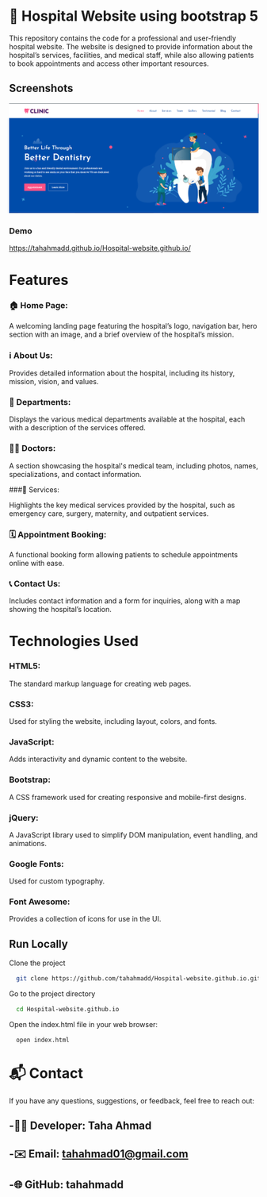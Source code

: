 
# 🏥 Hospital Website using bootstrap 5

This repository contains the code for a professional and user-friendly hospital website. The website is designed to provide information about the hospital’s services, facilities, and medical staff, while also allowing patients to book appointments and access other important resources.


## Screenshots

![App Screenshot](https://github.com/Tahahmadd/Hospital-website.github.io/blob/9fb627d20d3105f3538df0defec2001ded1f5524/Hospital-website%20homepage.png)

### Demo

https://tahahmadd.github.io/Hospital-website.github.io/


# Features

### 🏠 Home Page:

A welcoming landing page featuring the hospital’s logo, navigation bar, hero section with an image, and a brief overview of the hospital’s mission.

### ℹ️ About Us:

Provides detailed information about the hospital, including its history, mission, vision, and values.

### 🏥 Departments:

Displays the various medical departments available at the hospital, each with a description of the services offered.

### 👩‍⚕️ Doctors:

A section showcasing the hospital's medical team, including photos, names, specializations, and contact information.

###💉 Services:

Highlights the key medical services provided by the hospital, such as emergency care, surgery, maternity, and outpatient services.

### 🗓️ Appointment Booking:

 A functional booking form allowing patients to schedule appointments online with ease.

### 📞 Contact Us: 

 Includes contact information and a form for inquiries, along with a map showing the hospital’s location.


# Technologies Used

### HTML5: 
The standard markup language for creating web pages.

### CSS3: 
Used for styling the website, including layout, colors, and fonts.

### JavaScript: 
Adds interactivity and dynamic content to the website.

### Bootstrap: 
A CSS framework used for creating responsive and mobile-first designs.

### jQuery: 
A JavaScript library used to simplify DOM manipulation, event handling, and animations.

### Google Fonts: 
Used for custom typography.

### Font Awesome: 
Provides a collection of icons for use in the UI.

## Run Locally

Clone the project

```bash
  git clone https://github.com/tahahmadd/Hospital-website.github.io.git

```

Go to the project directory

```bash
  cd Hospital-website.github.io

```

Open the index.html file in your web browser:

```bash
  open index.html

```

# 📬 Contact
If you have any questions, suggestions, or feedback, feel free to reach out:

## -👨‍💻 Developer: Taha Ahmad
## -✉️ Email: tahahmad01@gmail.com
## -🌐 GitHub: tahahmadd



 

